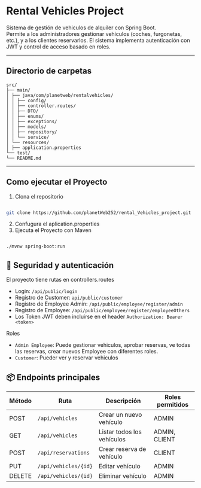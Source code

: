 # Rental Vehicles Project
Sistema de gestión de vehiculos de alquiler con Spring Boot.  
Permite a los administradores gestionar vehículos (coches, furgonetas, etc.), y a los clientes reservarlos.  El 
sistema implementa autenticación con JWT y control de acceso basado en roles.


---
Directorio de carpetas   
---
```` text
src/
├── main/
│ ├── java/com/planetweb/rentalvehicles/
│ │ ├── config/
│ │ ├── controller.routes/
│ │ ├── DTO/
│ │ ├── enums/
│ │ ├── exceptions/
│ │ ├── models/
│ │ ├── repository/
│ │ └── service/
│ └── resources/
│ ├── application.properties
└── test/
└── README.md

````
---

## Como ejecutar el Proyecto

1. Clona el repositorio
```` bash

git clone https://github.com/planetWeb252/rental_Vehicles_project.git

````
2. Confugura el aplication.properties
3. Ejecuta el Proyecto con Maven
```` bash

./mvnw spring-boot:run

````
## 🔐 Seguridad y autenticación

El proyecto tiene rutas en controllers.routes  
- Login: `/api/public/login` 
- Registro de Customer: `api/public/customer`
- Registro de Employee Admin: `/api/public/employee/register/admin`
- Registro de Employee: `/api/public/employee/register/employeeOthers`
- Los Token JWT deben incluirse en el header `Authorization: Bearer <token>`

Roles
- `Admin Employee`: Puede gestionar vehiculos, aprobar reservas, ve todas las reservas, crear nuevos Employee con 
  diferentes roles.
- `Customer`: Pueder ver y reservar vehiculos

## 📦 Endpoints principales
| Método | Ruta                 | Descripción                | Roles permitidos |
| ------ | -------------------- | -------------------------- | ---------------- |
| POST   | `/api/vehicles`      | Crear un nuevo vehículo    | ADMIN            |
| GET    | `/api/vehicles`      | Listar todos los vehículos | ADMIN, CLIENT    |
| POST   | `/api/reservations`  | Crear reserva de vehículo  | CLIENT           |
| PUT    | `/api/vehicles/{id}` | Editar vehículo            | ADMIN            |
| DELETE | `/api/vehicles/{id}` | Eliminar vehículo          | ADMIN            |
